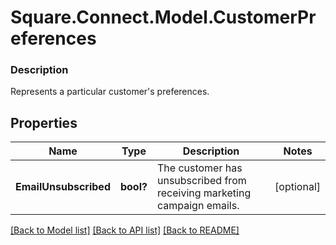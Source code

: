 # Square.Connect.Model.CustomerPreferences

### Description

Represents a particular customer's preferences.

## Properties

Name | Type | Description | Notes
------------ | ------------- | ------------- | -------------
**EmailUnsubscribed** | **bool?** | The customer has unsubscribed from receiving marketing campaign emails. | [optional] 



[[Back to Model list]](../README.md#documentation-for-models) [[Back to API list]](../README.md#documentation-for-api-endpoints) [[Back to README]](../README.md)

